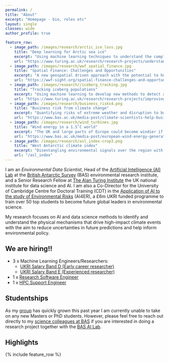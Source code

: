 ```yaml
---
permalink: /
title: "About"
excerpt: "Homepage - bio, roles etc"
layout: single
classes: wide
author_profile: true

feature_row:
  - image_path: /images/research/arctic_ice_loss.jpg
    title: "Deep learning for Arctic sea ice"
    excerpt: "Using machine learning techniques to understand the complex interactions between climate and Arctic sea ice"
    url: "https://www.turing.ac.uk/research/research-projects/understanding-arctic-sea-ice-loss"
  - image_path: /images/research/wwf_spatial_finance.jpg
    title: "Spatial Finance: Challenges and Opportunities"
    excerpt: "A new geospatial driven approach with the potential to help financial markets"
    url: "https://wwf-sight.org/spatial-finance-challenges-and-opportunities/"
  - image_path: /images/research//iceberg_tracking.jpg
    title: "Tracking iceberg populations"
    excerpt: "Using machine learning to develop new methods to detect and track icebergs in radar satellite imagery"
    url: "https://www.turing.ac.uk/research/research-projects/improving-tracking-iceberg-populations-southern-ocean"
  - image_path: /images/research/business_risks4.png
    title: "Business risk from climate change"
    excerpt: "Quantifying risks of extreme weather and disruption to businesses and supply chains"
    url: "https://www.bas.ac.uk/media-post/climate-scientists-help-businesses-tackle-climate-change/"
  - image_path: /images/research/wind_turbines.jpg
    title: "Wind energy in a 1.5˚C world"
    excerpt: "The UK and large parts of Europe could become windier if global temperatures reach 1.5˚C above pre-industrial levels"
    url: "https://www.bas.ac.uk/media-post/european-wind-energy-generation-potential-in-a-1-5%cb%9ac-warmer-world/"
  - image_path: /images/research/asl_index-crop3.png
    title: "West Antarctic climate index"
    excerpt: "Disentangling environmental signals over the region with greatest climate variability in the Southern Hemisphere"
    url: "/asl_index"
---
```


I am an _Environmental Data Scientist_, Head of the [Artificial Intelligence (AI) Lab](http://www.bas.ac.uk/ai) at the [British Antarctic Survey](http://www.bas.ac.uk) (BAS) environmental research institute, and a Senior Research Fellow at [The Alan Turing Institute](https://www.turing.ac.uk/) the UK national institute for data science and AI. 
I am also a Co-Director for the University of Cambridge Centre for Doctoral Training (CDT) in the [Application of AI to the study of Environmental Risks](https://ai4er-cdt.esc.cam.ac.uk/) (AI4ER), a £6m UKRI funded programme to train over 50 top students to become future global leaders in environmental science. 

My research focuses on AI and data science methods to identify and understand the physical mechanisms that drive high-impact climate events with the aim to reduce uncertainties in future predictions and help inform environmental policy. 

## We are hiring!!
* 3 x Machine Learning Engineers/Researchers:
  * [UKRI Salary Band D (Early career researcher)](https://www.bas.ac.uk/jobs/vacancy/machine-learning-engineer-researcher-environmental-science-band-d/)
  * [UKRI Salary Band E (Experienced researcher)]((https://www.bas.ac.uk/jobs/vacancy/machine-learning-engineer-researcher-environmental-science-band-e/))
* 1 x [Research Software Engineer](https://www.bas.ac.uk/jobs/vacancy/it-research-software-engineer/)
* 1 x [HPC Support Engineer](https://www.bas.ac.uk/jobs/vacancy/hpc-support-engineer/)

## Studentships
As my [group](/group) has quickly grown this past year I am currently unable to take on any new Masters or PhD students. However, please feel free to reach out directly to my [science colleagues at BAS](https://www.bas.ac.uk/about/about-bas/our-organisation/our-science-teams/) if you are interested in doing a research project together with the [BAS AI Lab](https://www.bas.ac.uk/project/ai).

## Highlights
{% include feature_row %}